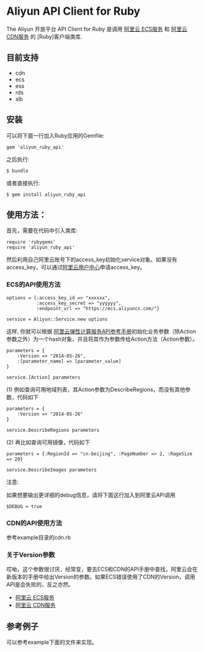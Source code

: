 # Aliyun API Client for Ruby


The Aliyun 开放平台 API Client for Ruby 是调用 [阿里云 ECS服务](http://aliyunecs.oss.aliyuncs.com/ECS-API-Reference%202014-05-26.pdf?spm=5176.7150518.1996836753.5.9U0YcN&file=ECS-API-Reference%202014-05-26.pdf) 和 [阿里云 CDN服务](http://imgs-storage.cdn.aliyuncs.com/help/oss/oss%20api%2020140828.pdf?spm=5176.7150518.1996836753.5.OT7PX3&file=oss%20api%2020140828.pdf) 的 [Ruby]客户端类库.

## 目前支持

- cdn
- ecs
- ess
- rds
- slb

## 安装

可以将下面一行加入Ruby应用的Gemfile:

    gem 'aliyun_ruby_api'

之后执行:

    $ bundle

或者直接执行:

    $ gem install aliyun_ruby_api

## 使用方法：

首先，需要在代码中引入类库:

```
require 'rubygems'
require 'aliyun_ruby_api'
```

然后利用自己阿里云账号下的access_key初始化service对象。如果没有access_key，可以通过[阿里云用户中心](https://i.aliyun.com/access_key/)申请access_key。

### ECS的API使用方法

```
options = {:access_key_id => "xxxxxx", 
           :access_key_secret => "yyyyyy", 
           :endpoint_url => "https://ecs.aliyuncs.com/"}

service = Aliyun::Service.new options
```

这样, 你就可以根据 [阿里云弹性计算服务API参考手册](http://help.aliyun.com/view/11108189_13730407.html)初始化业务参数（除Action参数之外）为一个hash对象，并且将其作为参数传给Action方法（Action参数）。

```
parameters = {
    :Version => "2014-05-26",
    :[parameter_name] => [parameter_value]
}

service.[Action] parameters
```

(1) 例如查询可用地域列表，其Action参数为DescribeRegions，而没有其他参数，代码如下

```
parameters = {
    :Version => "2014-05-26"
}

service.DescribeRegions parameters
```

(2) 再比如查询可用镜像，代码如下

```
parameters = {:RegionId => "cn-beijing", :PageNumber => 2, :RageSize => 20}

service.DescribeImages parameters
```

注意:

如果想要输出更详细的debug信息，请将下面这行加入到阿里云API调用

```
$DEBUG = true

```

### CDN的API使用方法

参考example目录的cdn.rb

### 关于Version参数

哎呦，这个参数很讨厌，经常变，要去ECS和CDN的API手册中查找，阿里云会在新版本的手册中给出Version的参数。如果ECS错误使用了CDN的Version，调用API是会失败的，反之亦然。

- [阿里云 ECS服务](http://aliyunecs.oss.aliyuncs.com/ECS-API-Reference%202014-05-26.pdf?spm=5176.7150518.1996836753.5.9U0YcN&file=ECS-API-Reference%202014-05-26.pdf)
- [阿里云 CDN服务](http://imgs-storage.cdn.aliyuncs.com/help/oss/oss%20api%2020140828.pdf?spm=5176.7150518.1996836753.5.OT7PX3&file=oss%20api%2020140828.pdf)

## 参考例子

可以参考example下面的文件来实现。
